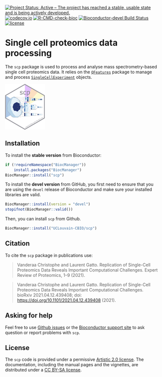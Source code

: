 [![Project Status: Active – The project has reached a stable, usable state and is being actively developed.](https://www.repostatus.org/badges/latest/active.svg)](https://www.repostatus.org/#active)
[![codecov.io](https://codecov.io/github/UCLouvain-CBIO/scp/coverage.svg?branch=master)](https://codecov.io/github/UCLouvain-CBIO/scp?branch=master)
[![R-CMD-check-bioc](https://github.com/UCLouvain-CBIO/scp/workflows/R-CMD-check-bioc/badge.svg)](https://github.com/UCLouvain-CBIO/scp/actions?query=workflow%3AR-CMD-check-bioc)
[![Bioconductor-devel Build Status](https://bioconductor.org/shields/build/devel/bioc/scp.svg)](http://bioconductor.org/checkResults/devel/bioc-LATEST/scp/)
[![license](https://img.shields.io/badge/license-Artistic--2.0-brightgreen.svg)](https://opensource.org/licenses/Artistic-2.0)


# Single cell proteomics data processing

The `scp` package is used to process and analyse mass
spectrometry-based single cell proteomics data.  It relies on the
[`QFeatures`](https://rformassspectrometry.github.io/QFeatures/)
package to manage and process
[`SingleCellExperiment`](http://bioconductor.org/packages/release/bioc/html/SingleCellExperiment.html)
objects.

<img
src="https://raw.githubusercontent.com/UCLouvain-CBIO/scp/master/sticker/sticker.png"
height="150">

## Installation

To install the **stable version** from Bioconductor:

```r
if (!requireNamespace("BiocManager"))
	install.packages("BiocManager")
BiocManager::install("scp")
```

To install the **devel version** from GitHub, you first need to 
ensure that you are using the `devel` release of Bioconductor and make
sure your installed libraries are valid. 

```r
BiocManager::install(version = "devel")
stopifnot(BiocManager::valid())
```

Then, you can install `scp` from Github.

```r
BiocManager::install("UCLouvain-CBIO/scp")
```

## Citation 

To cite the `scp` package in publications use:

>Vanderaa Christophe and Laurent Gatto. Replication
> of Single-Cell Proteomics Data Reveals Important
> Computational Challenges. Expert Review of
> Proteomics, 1–9 (2021).

> Vanderaa Christophe and Laurent Gatto. Replication
> of Single-Cell Proteomics Data Reveals Important
> Computational Challenges. bioRxiv 2021.04.12.439408;
> doi: https://doi.org/10.1101/2021.04.12.439408
> (2021).

## Asking for help

Feel free to use [Github
issues](https://github.com/UCLouvain-CBIO/scp/issues) or the
[Bioconductor support site](https://support.bioconductor.org/) to ask
question or report problems with `scp`.

## License

The `scp` code is provided under a permissive 
[Artistic 2.0 license](https://opensource.org/licenses/Artistic-2.0). 
The documentation, including the manual pages and the vignettes, are
distributed under a 
[CC BY-SA license](https://creativecommons.org/licenses/by-sa/2.0/).
